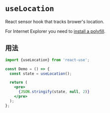 # `useLocation`

React sensor hook that tracks brower's location.

For Internet Explorer you need to [install a polyfill](https://github.com/streamich/react-use/issues/73).


## 用法

```jsx
import {useLocation} from 'react-use';

const Demo = () => {
  const state = useLocation();

  return (
    <pre>
      {JSON.stringify(state, null, 2)}
    </pre>
  );
};
```
